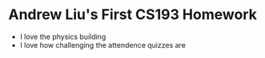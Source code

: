 # Andrew Liu's First CS193 Homework

- I love the physics building
- I love how challenging the attendence quizzes are
